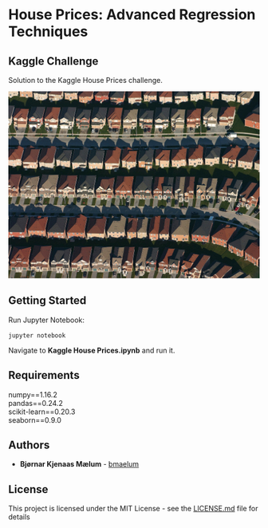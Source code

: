 # House Prices: Advanced Regression Techniques
## Kaggle Challenge

Solution to the Kaggle House Prices challenge.
<p align="center">
  <img src="images/houses.jpg" width="600"/>
</p>

## Getting Started
Run Jupyter Notebook:
```
jupyter notebook
```
Navigate to __Kaggle House Prices.ipynb__ and run it.

## Requirements
numpy==1.16.2  
pandas==0.24.2  
scikit-learn==0.20.3  
seaborn==0.9.0  

## Authors

* **Bjørnar Kjenaas Mælum** - [bmaelum](https://github.com/bmaelum)

## License

This project is licensed under the MIT License - see the [LICENSE.md](LICENSE.md) file for details
